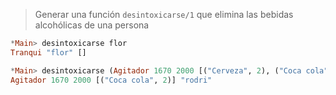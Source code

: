 > Generar una función `desintoxicarse/1` que elimina las bebidas alcohólicas de una persona

``` haskell
*Main> desintoxicarse flor
Tranqui "flor" []

*Main> desintoxicarse (Agitador 1670 2000 [("Cerveza", 2), ("Coca cola", 2)] "rodri")
Agitador 1670 2000 [("Coca cola", 2)] "rodri"
```

